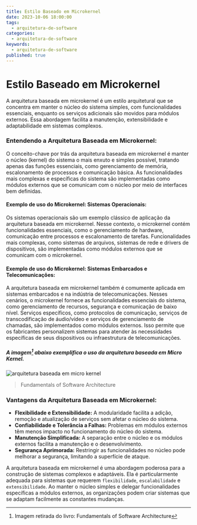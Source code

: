 ```yaml
---
title: Estilo Baseado em Microkernel
date: 2023-10-06 18:00:00
tags:
  - arquitetura-de-software
categories:
  - arquitetura-de-software
keywords:
  - arquitetura-de-software
published: true
---
```

# Estilo Baseado em Microkernel

A arquitetura baseada em microkernel é um estilo arquitetural que se concentra em manter o núcleo do sistema simples, com funcionalidades essenciais, enquanto os serviços adicionais são movidos para módulos externos. Essa abordagem facilita a manutenção, extensibilidade e adaptabilidade em sistemas complexos.

### **Entendendo a Arquitetura Baseada em Microkernel:**

O conceito-chave por trás da arquitetura baseada em microkernel é manter o núcleo (kernel) do sistema o mais enxuto e simples possível, tratando apenas das funções essenciais, como gerenciamento de memória, escalonamento de processos e comunicação básica. As funcionalidades mais complexas e específicas do sistema são implementadas como módulos externos que se comunicam com o núcleo por meio de interfaces bem definidas.

#### **Exemplo de uso do Microkernel: Sistemas Operacionais:**

Os sistemas operacionais são um exemplo clássico de aplicação da arquitetura baseada em microkernel. Nesse contexto, o microkernel contém funcionalidades essenciais, como o gerenciamento de hardware, comunicação entre processos e escalonamento de tarefas. Funcionalidades mais complexas, como sistemas de arquivos, sistemas de rede e drivers de dispositivos, são implementadas como módulos externos que se comunicam com o microkernel.

#### **Exemplo de uso do Microkernel: Sistemas Embarcados e Telecomunicações:**

A arquitetura baseada em microkernel também é comumente aplicada em sistemas embarcados e na indústria de telecomunicações. Nesses cenários, o microkernel fornece as funcionalidades essenciais do sistema, como gerenciamento de recursos, segurança e comunicação de baixo nível. Serviços específicos, como protocolos de comunicação, serviços de transcodificação de áudio/vídeo e serviços de gerenciamento de chamadas, são implementados como módulos externos. Isso permite que os fabricantes personalizem sistemas para atender às necessidades específicas de seus dispositivos ou infraestrutura de telecomunicações.


##### A imagem[^image] abaixo exemplifica o uso da arquitetura baseada em Micro Kernel.

 [^image]: Imagem retirada do livro: Fundamentals of Software Architecture

![arquitetura baseada em micro kernel](../images/20231017111108.png)
> Fundamentals of Software Architecture

### **Vantagens da Arquitetura Baseada em Microkernel:**

- **Flexibilidade e Extensibilidade:** A modularidade facilita a adição, remoção e atualização de serviços sem afetar o núcleo do sistema.
- **Confiabilidade e Tolerância a Falhas:** Problemas em módulos externos têm menos impacto no funcionamento do núcleo do sistema.
- **Manutenção Simplificada:** A separação entre o núcleo e os módulos externos facilita a manutenção e o desenvolvimento.
- **Segurança Aprimorada:** Restringir as funcionalidades no núcleo pode melhorar a segurança, limitando a superfície de ataque.

A arquitetura baseada em microkernel é uma abordagem poderosa para a construção de sistemas complexos e adaptáveis. Ela é particularmente adequada para sistemas que requerem `flexibilidade`, `escalabilidade` e `extensibilidade`. Ao manter o núcleo simples e delegar funcionalidades específicas a módulos externos, as organizações podem criar sistemas que se adaptam facilmente as constantes mudanças.

